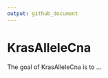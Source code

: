 ```yaml
---
output: github_document
---
```


<!-- README.md is generated from README.Rmd. Please edit that file -->


# KrasAlleleCna

The goal of KrasAlleleCna is to ...

